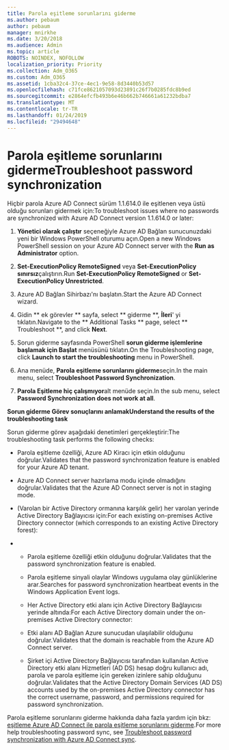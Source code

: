 ```yaml
---
title: Parola eşitleme sorunlarını giderme
ms.author: pebaum
author: pebaum
manager: mnirkhe
ms.date: 3/20/2018
ms.audience: Admin
ms.topic: article
ROBOTS: NOINDEX, NOFOLLOW
localization_priority: Priority
ms.collection: Adm_O365
ms.custom: Adm_O365
ms.assetid: 1cba32c4-37ce-4ec1-9e58-8d3440b53d57
ms.openlocfilehash: c71fce8621057093d23891c26f7b0285fdc8b9ed
ms.sourcegitcommit: e2864efcfb493b6e46b662b746661a61232bdba7
ms.translationtype: MT
ms.contentlocale: tr-TR
ms.lasthandoff: 01/24/2019
ms.locfileid: "29494648"
---
```

# <a name="troubleshoot-password-synchronization"></a><span data-ttu-id="5cbed-102">Parola eşitleme sorunlarını giderme</span><span class="sxs-lookup"><span data-stu-id="5cbed-102">Troubleshoot password synchronization</span></span>

<span data-ttu-id="5cbed-103">Hiçbir parola Azure AD Connect sürüm 1.1.614.0 ile eşitlenen veya üstü olduğu sorunları gidermek için:</span><span class="sxs-lookup"><span data-stu-id="5cbed-103">To troubleshoot issues where no passwords are synchronized with Azure AD Connect version 1.1.614.0 or later:</span></span>
  
1. <span data-ttu-id="5cbed-104">**Yönetici olarak çalıştır** seçeneğiyle Azure AD Bağlan sunucunuzdaki yeni bir Windows PowerShell oturumu açın.</span><span class="sxs-lookup"><span data-stu-id="5cbed-104">Open a new Windows PowerShell session on your Azure AD Connect server with the **Run as Administrator** option.</span></span> 
    
2. <span data-ttu-id="5cbed-105">**Set-ExecutionPolicy RemoteSigned** veya **Set-ExecutionPolicy sınırsız**çalıştırın.</span><span class="sxs-lookup"><span data-stu-id="5cbed-105">Run **Set-ExecutionPolicy RemoteSigned** or **Set-ExecutionPolicy Unrestricted**.</span></span> 
    
3. <span data-ttu-id="5cbed-106">Azure AD Bağlan Sihirbazı'nı başlatın.</span><span class="sxs-lookup"><span data-stu-id="5cbed-106">Start the Azure AD Connect wizard.</span></span>
    
4. <span data-ttu-id="5cbed-107">Gidin \*\* ek görevler \*\* sayfa, select \*\* giderme \*\*, **İleri**' yi tıklatın.</span><span class="sxs-lookup"><span data-stu-id="5cbed-107">Navigate to the \*\* Additional Tasks \*\* page, select \*\* Troubleshoot \*\*, and click **Next**.</span></span> 
    
5. <span data-ttu-id="5cbed-108">Sorun giderme sayfasında PowerShell **sorun giderme işlemlerine başlamak için Başlat** menüsünü tıklatın.</span><span class="sxs-lookup"><span data-stu-id="5cbed-108">On the Troubleshooting page, click **Launch to start the troubleshooting** menu in PowerShell.</span></span> 
    
6. <span data-ttu-id="5cbed-109">Ana menüde, **Parola eşitleme sorunlarını giderme**seçin.</span><span class="sxs-lookup"><span data-stu-id="5cbed-109">In the main menu, select **Troubleshoot Password Synchronization**.</span></span> 
    
7. <span data-ttu-id="5cbed-110">**Parola Eşitleme hiç çalışmıyor**alt menüde seçin.</span><span class="sxs-lookup"><span data-stu-id="5cbed-110">In the sub menu, select **Password Synchronization does not work at all**.</span></span> 
    
 <span data-ttu-id="5cbed-111">**Sorun giderme Görev sonuçlarını anlamak**</span><span class="sxs-lookup"><span data-stu-id="5cbed-111">**Understand the results of the troubleshooting task**</span></span>
  
<span data-ttu-id="5cbed-112">Sorun giderme görev aşağıdaki denetimleri gerçekleştirir:</span><span class="sxs-lookup"><span data-stu-id="5cbed-112">The troubleshooting task performs the following checks:</span></span>
  
- <span data-ttu-id="5cbed-113">Parola eşitleme özelliği, Azure AD Kiracı için etkin olduğunu doğrular.</span><span class="sxs-lookup"><span data-stu-id="5cbed-113">Validates that the password synchronization feature is enabled for your Azure AD tenant.</span></span>
    
- <span data-ttu-id="5cbed-114">Azure AD Connect server hazırlama modu içinde olmadığını doğrular.</span><span class="sxs-lookup"><span data-stu-id="5cbed-114">Validates that the Azure AD Connect server is not in staging mode.</span></span>
    
- <span data-ttu-id="5cbed-115">(Varolan bir Active Directory ormanına karşılık gelir) her varolan yerinde Active Directory Bağlayıcısı için:</span><span class="sxs-lookup"><span data-stu-id="5cbed-115">For each existing on-premises Active Directory connector (which corresponds to an existing Active Directory forest):</span></span>
    
- 
  - <span data-ttu-id="5cbed-116">Parola eşitleme özelliği etkin olduğunu doğrular.</span><span class="sxs-lookup"><span data-stu-id="5cbed-116">Validates that the password synchronization feature is enabled.</span></span>
    
  - <span data-ttu-id="5cbed-117">Parola eşitleme sinyali olaylar Windows uygulama olay günlüklerine arar.</span><span class="sxs-lookup"><span data-stu-id="5cbed-117">Searches for password synchronization heartbeat events in the Windows Application Event logs.</span></span>
    
  - <span data-ttu-id="5cbed-118">Her Active Directory etki alanı için Active Directory Bağlayıcısı yerinde altında:</span><span class="sxs-lookup"><span data-stu-id="5cbed-118">For each Active Directory domain under the on-premises Active Directory connector:</span></span>
    
  - <span data-ttu-id="5cbed-119">Etki alanı AD Bağlan Azure sunucudan ulaşılabilir olduğunu doğrular.</span><span class="sxs-lookup"><span data-stu-id="5cbed-119">Validates that the domain is reachable from the Azure AD Connect server.</span></span>
    
  - <span data-ttu-id="5cbed-120">Şirket içi Active Directory Bağlayıcısı tarafından kullanılan Active Directory etki alanı Hizmetleri (AD DS) hesap doğru kullanıcı adı, parola ve parola eşitleme için gereken izinlere sahip olduğunu doğrular.</span><span class="sxs-lookup"><span data-stu-id="5cbed-120">Validates that the Active Directory Domain Services (AD DS) accounts used by the on-premises Active Directory connector has the correct username, password, and permissions required for password synchronization.</span></span>
    
<span data-ttu-id="5cbed-121">Parola eşitleme sorunlarını giderme hakkında daha fazla yardım için bkz: [eşitleme Azure AD Connect ile parola eşitleme sorunlarını giderme](https://docs.microsoft.com/en-us/azure/active-directory/connect/active-directory-aadconnectsync-troubleshoot-password-synchronization).</span><span class="sxs-lookup"><span data-stu-id="5cbed-121">For more help troubleshooting password sync, see [Troubleshoot password synchronization with Azure AD Connect sync](https://docs.microsoft.com/en-us/azure/active-directory/connect/active-directory-aadconnectsync-troubleshoot-password-synchronization).</span></span>
  

